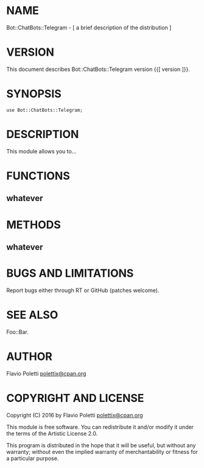 # NAME

Bot::ChatBots::Telegram - \[ a brief description of the distribution \]

# VERSION

This document describes Bot::ChatBots::Telegram version {{\[ version \]}}.

# SYNOPSIS

    use Bot::ChatBots::Telegram;

# DESCRIPTION

This module allows you to...

# FUNCTIONS

## **whatever**

# METHODS

## **whatever**

# BUGS AND LIMITATIONS

Report bugs either through RT or GitHub (patches welcome).

# SEE ALSO

Foo::Bar.

# AUTHOR

Flavio Poletti <polettix@cpan.org>

# COPYRIGHT AND LICENSE

Copyright (C) 2016 by Flavio Poletti <polettix@cpan.org>

This module is free software. You can redistribute it and/or modify it
under the terms of the Artistic License 2.0.

This program is distributed in the hope that it will be useful, but
without any warranty; without even the implied warranty of
merchantability or fitness for a particular purpose.
